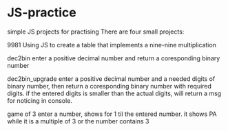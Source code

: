 # JS-practice
simple JS projects for practising
There are four small projects:

9981
Using JS to create a table that implements a nine-nine multiplication

dec2bin
enter a positive decimal number and return a coresponding binary number

dec2bin_upgrade
enter a positive decimal number and a needed digits of binary number, then return a coresponding binary number with required digits.
if the entered digits is smaller than the actual digits, will return a msg for noticing in console.

game of 3
enter a number, shows for 1 til the entered number. it shows PA while it is a multiple of 3 or the number contains 3
